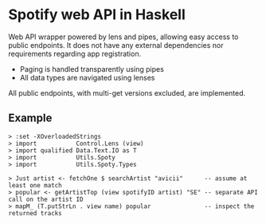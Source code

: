 # Spotify web API in Haskell

Web API wrapper powered by lens and pipes, allowing easy access to public endpoints.
It does not have any external dependencies nor requirements regarding app registration.

* Paging is handled transparently using pipes
* All data types are navigated using lenses

All public endpoints, with multi-get versions excluded, are implemented.

## Example
    > :set -XOverloadedStrings
    > import           Control.Lens (view)
    > import qualified Data.Text.IO as T
    > import           Utils.Spoty
    > import           Utils.Spoty.Types

    > Just artist <- fetchOne $ searchArtist "avicii"      -- assume at least one match
    > popular <- getArtistTop (view spotifyID artist) "SE" -- separate API call on the artist ID
    > mapM_ (T.putStrLn . view name) popular               -- inspect the returned tracks
